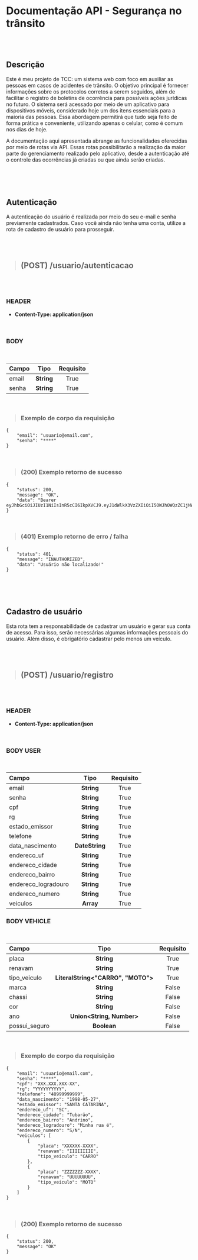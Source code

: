 # Documentação API - Segurança no trânsito

<br>
<br>

## Descrição

Este é meu projeto de TCC: um sistema web com foco em auxiliar as pessoas em casos de acidentes de trânsito. O objetivo principal é fornecer informações sobre os protocolos corretos a serem seguidos, além de facilitar o registro de boletins de ocorrência para possíveis ações jurídicas no futuro. O sistema será acessado por meio de um aplicativo para dispositivos móveis, considerado hoje um dos itens essenciais para a maioria das pessoas. Essa abordagem permitirá que tudo seja feito de forma prática e conveniente, utilizando apenas o celular, como é comum nos dias de hoje.

A documentação aqui apresentada abrange as funcionalidades oferecidas por meio de rotas via API. Essas rotas possibilitarão a realização da maior parte do gerenciamento realizado pelo aplicativo, desde a autenticação até o controle das ocorrências já criadas ou que ainda serão criadas.

<br>
<br>
<br>

## Autenticação

A autenticação do usuário é realizada por meio do seu e-mail e senha previamente cadastrados. Caso você ainda não tenha uma conta, utilize a rota de cadastro de usuário para prosseguir.

<br>
<br>

> ## (POST) /usuario/autenticacao
<br>
<br>

### HEADER

* **Content-Type: application/json**

<br>

### BODY
<br>

| Campo | Tipo | Requisito |
| :----- | :----: | :----: |
| email | **String** | True |
| senha | **String** | True |

<br>

> ### Exemplo de corpo da requisição

```
{
	"email": "usuario@email.com",
	"senha": "****"
}
```

<br>

> ### (200) Exemplo retorno de sucesso

```
{
	"status": 200,
	"message": "OK",
	"data": "Bearer eyJhbGciOiJIUzI1NiIsInR5cCI6IkpXVCJ9.eyJ1dWlkX3VzZXIiOiI5OWJhOWQzZC1jNWFhLTRmMjItYTg3Ni03NGM5OTlkNTU5NjgiLCJleHBpcmVkIjoxNjY4Mjg1NjI2LjkwOTg0Nn0.8KJ3N2G3ay8A05gzfnO_5drSWhbXIuV66HQkYjHDnoM"
}

```

<br>


> ### (401) Exemplo retorno de erro / falha

```
{
	"status": 401,
	"message": "INAUTHORIZED",
	"data": "Usuário não localizado!"
}
```

<br>
<br>
<br>

## Cadastro de usuário

Esta rota tem a responsabilidade de cadastrar um usuário e gerar sua conta de acesso. Para isso, serão necessárias algumas informações pessoais do usuário. Além disso, é obrigatório cadastrar pelo menos um veículo.

<br>
<br>

> ## (POST) /usuario/registro

<br>
<br>

### HEADER

* **Content-Type: application/json**

<br>

### BODY USER
<br>

| Campo | Tipo | Requisito |
| :----- | :----: | :----: |
| email | **String** | True |
| senha | **String** | True |
| cpf | **String** | True |
| rg | **String** | True |
| estado_emissor | **String** | True |
| telefone | **String** | True |
| data_nascimento | **DateString** | True |
| endereco_uf | **String** | True |
| endereco_cidade | **String** | True |
| endereco_bairro | **String** | True |
| endereco_logradouro | **String** | True |
| endereco_numero | **String** | True |
| veiculos | **Array<Vehicle>** | True |


### BODY VEHICLE
<br>

| Campo | Tipo | Requisito |
| :----- | :----: | :----: |
| placa | **String** | True |
| renavam | **String** | True |
| tipo_veiculo | **LiteralString<"CARRO", "MOTO">** | True |
| marca | **String** | False |
| chassi | **String** | False |
| cor | **String** | False |
| ano | **Union<String, Number>** | False |
| possui_seguro | **Boolean** | False |


<br>

> ### Exemplo de corpo da requisição

```
{
	"email": "usuario@email.com",
	"senha": "****",
	"cpf": "XXX.XXX.XXX-XX",
	"rg": "YYYYYYYYYY",
	"telefone": "48999999999",
	"data_nascimento": "1998-05-27",
	"estado_emissor": "SANTA CATARINA",
	"endereco_uf": "SC",
	"endereco_cidade": "Tubarão",
	"endereco_bairro": "Andrino",
	"endereco_logradouro": "Minha rua é",
	"endereco_numero": "S/N",
	"veiculos": [
		{
			"placa": "XXXXXX-XXXX",
			"renavam": "IIIIIIIII",
			"tipo_veiculo": "CARRO"
		},
		{
			"placa": "ZZZZZZZ-XXXX",
			"renavam": "UUUUUUUU",
			"tipo_veiculo": "MOTO"
		}
	]
}
```

<br>

> ### (200) Exemplo retorno de sucesso

```
{
	"status": 200,
	"message": "OK"
}

```

